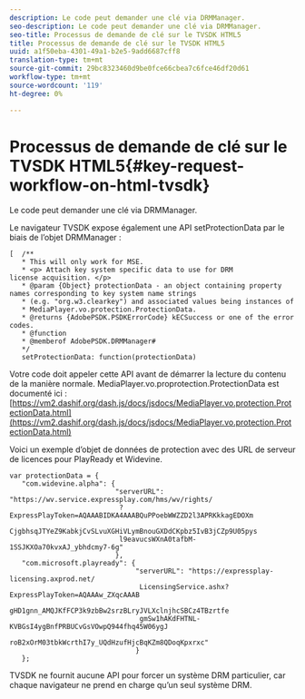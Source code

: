```yaml
---
description: Le code peut demander une clé via DRMManager.
seo-description: Le code peut demander une clé via DRMManager.
seo-title: Processus de demande de clé sur le TVSDK HTML5
title: Processus de demande de clé sur le TVSDK HTML5
uuid: a1f50eba-4301-49a1-b2e5-9add6687cff8
translation-type: tm+mt
source-git-commit: 29bc8323460d9be0fce66cbea7c6fce46df20d61
workflow-type: tm+mt
source-wordcount: '119'
ht-degree: 0%

---
```



# Processus de demande de clé sur le TVSDK HTML5{#key-request-workflow-on-html-tvsdk}

Le code peut demander une clé via DRMManager.

Le navigateur TVSDK expose également une API setProtectionData par le biais de l’objet DRMManager :

```
[  /** 
   * This will only work for MSE. 
   * <p> Attach key system specific data to use for DRM 
license acquisition. </p> 
   * @param {Object} protectionData - an object containing property names corresponding to key system name strings 
   * (e.g. "org.w3.clearkey") and associated values being instances of 
   * MediaPlayer.vo.protection.ProtectionData. 
   * @returns {AdobePSDK.PSDKErrorCode} kECSuccess or one of the error codes. 
   * @function 
   * @memberof AdobePSDK.DRMManager# 
   */ 
   setProtectionData: function(protectionData) 
```

Votre code doit appeler cette API avant de démarrer la lecture du contenu de la manière normale. MediaPlayer.vo.proprotection.ProtectionData est documenté ici : [https://vm2.dashif.org/dash.js/docs/jsdocs/MediaPlayer.vo.protection.ProtectionData.html](https://vm2.dashif.org/dash.js/docs/jsdocs/MediaPlayer.vo.protection.ProtectionData.html)

Voici un exemple d’objet de données de protection avec des URL de serveur de licences pour PlayReady et Widevine.

```
var protectionData = { 
   "com.widevine.alpha": { 
                          "serverURL": "https://wv.service.expressplay.com/hms/wv/rights/ 
                           ?ExpressPlayToken=AQAAABIDKA4AAABQuPPoebWWZZD2l3APRKkkagEDOXm 
                           CjgbhsqJTYeZ9KabkjCvSLvuXGHiVLymBnouGXDdCKpbz5IvB3jCZp9U05pys 
                           l9eavucsWXnA0tafbM-1SSJKXOa70kvxAJ_ybhdcmy7-6g" 
                          }, 
   "com.microsoft.playready": { 
                               "serverURL": "https://expressplay-licensing.axprod.net/ 
                                LicensingService.ashx?ExpressPlayToken=AQAAAw_ZXqcAAAB 
                                gHD1gnn_AMQJKfFCP3k9zbBw2srzBLryJVLXclnjhcSBCz4TBzrtfe 
                                gmSw1hAKdFHTNL-KVBGsI4ygBnfPRBUCvGsVOwpQ944fhq45W06ygJ 
                                roB2xOrM03tbkWcrthI7y_UQdHzufHjcBqKZm8QDoqKpxrxc" 
                               } 
   };
```

TVSDK ne fournit aucune API pour forcer un système DRM particulier, car chaque navigateur ne prend en charge qu’un seul système DRM.
